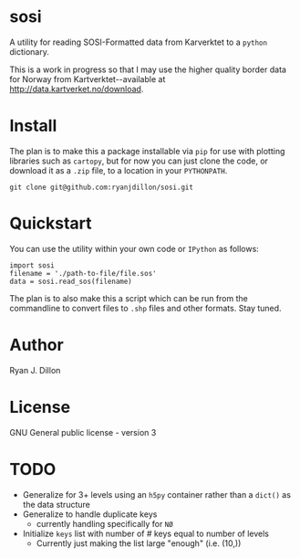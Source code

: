 # sosi

A utility for reading SOSI-Formatted data from Karverktet to a `python` dictionary.

This is a work in progress so that I may use the higher quality border data for
Norway from Kartverktet--available at http://data.kartverket.no/download.
  
# Install

The plan is to make this a package installable via `pip` for use with plotting
libraries such as `cartopy`, but for now you can just clone the code, or
download it as a `.zip` file, to a location in your `PYTHONPATH`.

```
git clone git@github.com:ryanjdillon/sosi.git
```

# Quickstart

You can use the utility within your own code or `IPython` as follows:

```
import sosi
filename = './path-to-file/file.sos'
data = sosi.read_sos(filename)
```
The plan is to also make this a script which can be run from the commandline to convert files to `.shp` files and other formats. Stay tuned.

# Author

Ryan J. Dillon

# License

GNU General public license - version 3

# TODO

* Generalize for 3+ levels using an `h5py` container rather than a `dict()` as the data structure
* Generalize to handle duplicate keys
    * currently handling specifically for `NØ`
* Initialize `keys` list with number of # keys equal to number of levels
    * Currently just making the list large "enough" (i.e. (10,))
